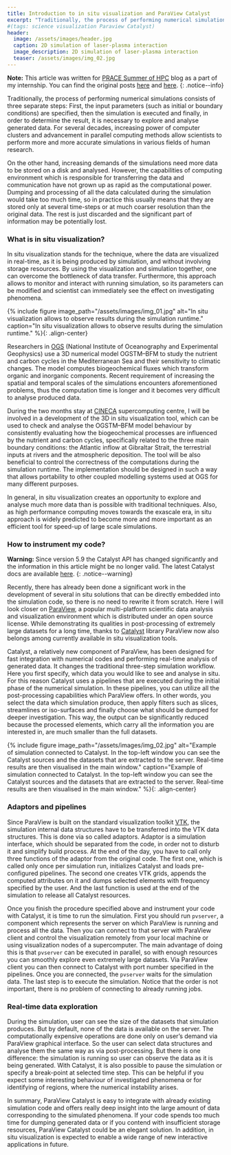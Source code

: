 ```yaml
---
title: Introduction to in situ visualization and ParaView Catalyst
excerpt: "Traditionally, the process of performing numerical simulations consists of three separate steps: First, the input parameters (such as initial or boundary conditions) are specified, then the simulation is executed and finally, in order to determine the result, it is necessary to explore and analyse generated data. For several decades, increasing power of computer clusters and advancement in parallel computing methods allow scientists to perform more and more accurate simulations in various fields of human research."
#(tags: science visualization Paraview Catalyst)
header:
  image: /assets/images/header.jpg
  caption: 2D simulation of laser-plasma interaction
  image_description: 2D simulation of laser-plasma interaction
  teaser: /assets/images/img_02.jpg
---
```


**Note:** This article was written for [PRACE Summer of HPC](https://summerofhpc.prace-ri.eu/) blog as a part of my internship. You can find the original posts [here](https://summerofhpc.prace-ri.eu/in-situ-visualization-technique/) and [here](https://summerofhpc.prace-ri.eu/introduction-to-paraview-catalyst/).
{: .notice--info}

Traditionally, the process of performing numerical simulations consists of three separate steps: First, the input parameters (such as initial or boundary conditions) are specified, then the simulation is executed and finally, in order to determine the result, it is necessary to explore and analyse generated data. For several decades, increasing power of computer clusters and advancement in parallel computing methods allow scientists to perform more and more accurate simulations in various fields of human research.

On the other hand, increasing demands of the simulations need more data to be stored on a disk and analysed. However, the capabilities of computing environment which is responsible for transferring the data and communication have not grown up as rapid as the computational power. Dumping and processing of all the data calculated during the simulation would take too much time, so in practice this usually means that they are stored only at several time-steps or at much coarser resolution than the original data. The rest is just discarded and the significant part of information may be potentially lost.

### What is in situ visualization?

In situ visualization stands for the technique, where the data are visualized in real-time, as it is being produced by simulation, and without involving storage resources. By using the visualization and simulation together, one can overcome the bottleneck of data transfer. Furthermore, this approach allows to monitor and interact with running simulation, so its parameters can be modified and scientist can immediately see the effect on investigating phenomena.

{% include figure image_path="/assets/images/img_01.jpg" alt="In situ visualization allows to observe results during the simulation runtime." caption="In situ visualization allows to observe results during the simulation runtime." %}{: .align-center}

Researchers in [OGS](https://www.inogs.it/en/) (National Institute of Oceanography and Experimental Geophysics) use a 3D numerical model OGSTM–BFM to study the nutrient and carbon cycles in the Mediterranean Sea and their sensitivity to climatic changes. The model computes biogeochemical fluxes which transform organic and inorganic components. Recent requirement of increasing the spatial and temporal scales of the simulations encounters aforementioned problems, thus the computation time is longer and it becomes very difficult to analyse produced data.

During the two months stay at [CINECA](https://www.cineca.it/en) supercomputing centre, I will be involved in a development of the 3D in situ visualization tool, which can be used to check and analyse the OGSTM–BFM model behaviour by consistently evaluating how the biogeochemical processes are influenced by the nutrient and carbon cycles, specifically related to the three main boundary conditions: the Atlantic inflow at Gibraltar Strait, the terrestrial inputs at rivers and the atmospheric deposition. The tool will be also beneficial to control the correctness of the computations during the simulation runtime. The implementation should be designed in such a way that allows portability to other coupled modelling systems used at OGS for many different purposes.

In general, in situ visualization creates an opportunity to explore and analyse much more data than is possible with traditional techniques. Also, as high performance computing moves towards the exascale era, in situ approach is widely predicted to become more and more important as an efficient tool for speed-up of large scale simulations.

### How to instrument my code?

**Warning:** Since version 5.9 the Catalyst API has changed significantly and the information in this article might be no longer valid. The latest Catalyst docs are available [here](https://catalyst-in-situ.readthedocs.io/en/latest/index.html). 
{: .notice--warning}

Recently, there has already been done a significant work in the development of several in situ solutions that can be directly embedded into the simulation code, so there is no need to rewrite it from scratch. Here I will look closer on [ParaView](https://www.paraview.org/), a popular multi-platform scientific data analysis and visualization environment which is distributed under an open source license. While demonstrating its qualities in post-processing of extremely large datasets for a long time, thanks to [Catalyst](https://www.paraview.org/in-situ/) library ParaView now also belongs among currently available in situ visualization tools.

Catalyst, a relatively new component of ParaView, has been designed for fast integration with numerical codes and performing real-time analysis of generated data. It changes the traditional three-step simulation workflow. Here you first specify, which data you would like to see and analyse in situ. For this reason Catalyst uses a pipelines that are executed during the initial phase of the numerical simulation. In these pipelines, you can utilize all the post-processing capabilities which ParaView offers. In other words, you select the data which simulation produce, then apply filters such as slices, streamlines or iso-surfaces and finally choose what should be dumped for deeper investigation. This way, the output can be significantly reduced because the processed elements, which carry all the information you are interested in, are much smaller than the full datasets.

{% include figure image_path="/assets/images/img_02.jpg" alt="Example of simulation connected to Catalyst. In the top-left window you can see the Catalyst sources and the datasets that are extracted to the server. Real-time results are then visualised in the main window." caption="Example of simulation connected to Catalyst. In the top-left window you can see the Catalyst sources and the datasets that are extracted to the server. Real-time results are then visualised in the main window." %}{: .align-center}

### Adaptors and pipelines

Since ParaView is built on the standard visualization toolkit [VTK](https://vtk.org/), the simulation internal data structures have to be transferred into the VTK data structures. This is done via so called adaptors. Adaptor is a simulation interface, which should be separated from the code, in order not to disturb it and simplify build process. At the end of the day, you have to call only three functions of the adaptor from the original code. The first one, which is called only once per simulation run, initializes Catalyst and loads pre-configured pipelines. The second one creates VTK grids, appends the computed attributes on it and dumps selected elements with frequency specified by the user. And the last function is used at the end of the simulation to release all Catalyst resources.

Once you finish the procedure specified above and instrument your code with Catalyst, it is time to run the simulation. First you should run `pvserver`, a component which represents the server on which ParaView is running and process all the data. Then you can connect to that server with ParaView client and control the visualization remotely from your local machine or using visualization nodes of a supercomputer. The main advantage of doing this is that `pvserver` can be executed in parallel, so with enough resources you can smoothly explore even extremely large datasets. Via ParaView client you can then connect to Catalyst with port number specified in the pipelines. Once you are connected, the `pvserver` waits for the simulation data. The last step is to execute the simulation. Notice that the order is not important, there is no problem of connecting to already running jobs.

### Real-time data exploration

During the simulation, user can see the size of the datasets that simulation produces. But by default, none of the data is available on the server. The computationally expensive operations are done only on user’s demand via ParaView graphical interface. So the user can select data structures and analyse them the same way as via post-processing. But there is one difference: the simulation is running so user can observe the data as it is being generated. With Catalyst, it is also possible to pause the simulation or specify a break-point at selected time step. This can be helpful if you expect some interesting behaviour of investigated phenomena or for identifying of regions, where the numerical instability arises.

In summary, ParaView Catalyst is easy to integrate with already existing simulation code and offers really deep insight into the large amount of data corresponding to the simulated phenomena. If your code spends too much time for dumping generated data or if you contend with insufficient storage resources, ParaView Catalyst could be an elegant solution. In addition, in situ visualization is expected to enable a wide range of new interactive applications in future.
